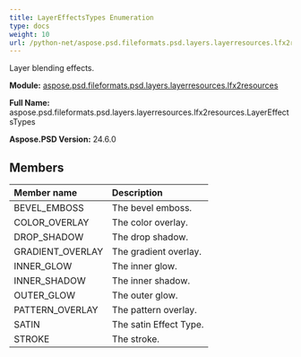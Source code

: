 ```yaml
---
title: LayerEffectsTypes Enumeration
type: docs
weight: 10
url: /python-net/aspose.psd.fileformats.psd.layers.layerresources.lfx2resources/layereffectstypes/
---
```


Layer blending effects.

**Module:** [aspose.psd.fileformats.psd.layers.layerresources.lfx2resources](/psd/python-net/aspose.psd.fileformats.psd.layers.layerresources.lfx2resources/)

**Full Name:** aspose.psd.fileformats.psd.layers.layerresources.lfx2resources.LayerEffectsTypes

**Aspose.PSD Version:** 24.6.0

## **Members**
| **Member name** | **Description** |
| :- | :- |
| BEVEL_EMBOSS | The bevel emboss. |
| COLOR_OVERLAY | The color overlay. |
| DROP_SHADOW | The drop shadow. |
| GRADIENT_OVERLAY | The gradient overlay. |
| INNER_GLOW | The inner glow. |
| INNER_SHADOW | The inner shadow. |
| OUTER_GLOW | The outer glow. |
| PATTERN_OVERLAY | The pattern overlay. |
| SATIN | The satin Effect Type. |
| STROKE | The stroke. |
